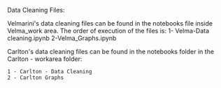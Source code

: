 Data Cleaning Files: 

Velmarini's data cleaning files can be found in the notebooks file inside Velma_work area. The order of execution of the files is: 
    1- Velma-Data cleaning.ipynb
    2-Velma_Graphs.ipynb

Carlton's data cleaning files can be found in the notebooks folder in the Carlton - workarea folder:

    1 - Carlton - Data Cleaning
    2 - Carlton Graphs
